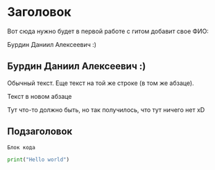 # Заголовок

Вот сюда нужно будет в первой работе с гитом добавит свое ФИО:

Бурдин Даниил Алексеевич :)

## Бурдин Даниил Алексеевич :)

Обычный текст.
Еще текст на той же строке (в том же абзаце).

Текст в новом абзаце

Тут что-то должно быть, но так получилось, что тут ничего нет xD

## Подзаголовок

```
Блок кода
```

```python
print("Hello world")
```